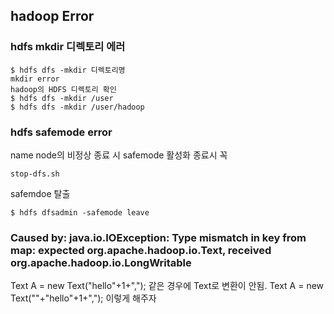## hadoop Error

### hdfs mkdir 디렉토리 에러

```
$ hdfs dfs -mkdir 디렉토리명
mkdir error
hadoop의 HDFS 디렉토리 확인
$ hdfs dfs -mkdir /user
$ hdfs dfs -mkdir /user/hadoop
```

### hdfs safemode error

name node의 비정상 종료 시 safemode 활성화
종료시 꼭

```
stop-dfs.sh
```

safemdoe 탈출

```
$ hdfs dfsadmin -safemode leave
```

### Caused by: java.io.IOException: Type mismatch in key from map: expected org.apache.hadoop.io.Text, received org.apache.hadoop.io.LongWritable

Text A = new Text("hello"+1+",");
같은 경우에 Text로 변환이 안됨.
Text A = new Text(""+"hello"+1+",");
이렇게 해주자
